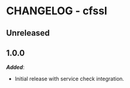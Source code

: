 # CHANGELOG - cfssl

## Unreleased

## 1.0.0

***Added***:

* Initial release with service check integration.
